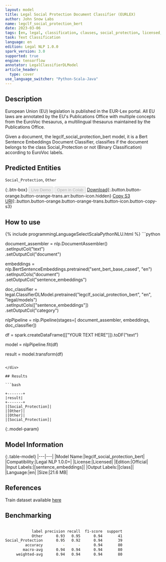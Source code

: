 ```yaml
---
layout: model
title: Legal Social Protection Document Classifier (EURLEX)
author: John Snow Labs
name: legclf_social_protection_bert
date: 2023-03-06
tags: [en, legal, classification, clauses, social_protection, licensed, tensorflow]
task: Text Classification
language: en
edition: Legal NLP 1.0.0
spark_version: 3.0
supported: true
engine: tensorflow
annotator: LegalClassifierDLModel
article_header:
  type: cover
use_language_switcher: "Python-Scala-Java"
---
```


## Description

European Union (EU) legislation is published in the EUR-Lex portal. All EU laws are annotated by the EU's Publications Office with multiple concepts from the EuroVoc thesaurus, a multilingual thesaurus maintained by the Publications Office.

Given a document, the legclf_social_protection_bert model, it is a Bert Sentence Embeddings Document Classifier, classifies if the document belongs to the class Social_Protection or not (Binary Classification) according to EuroVoc labels.

## Predicted Entities

`Social_Protection`, `Other`

{:.btn-box}
<button class="button button-orange" disabled>Live Demo</button>
<button class="button button-orange" disabled>Open in Colab</button>
[Download](https://s3.amazonaws.com/auxdata.johnsnowlabs.com/legal/models/legclf_social_protection_bert_en_1.0.0_3.0_1678111810543.zip){:.button.button-orange.button-orange-trans.arr.button-icon.hidden}
[Copy S3 URI](s3://auxdata.johnsnowlabs.com/legal/models/legclf_social_protection_bert_en_1.0.0_3.0_1678111810543.zip){:.button.button-orange.button-orange-trans.button-icon.button-copy-s3}

## How to use



<div class="tabs-box" markdown="1">
{% include programmingLanguageSelectScalaPythonNLU.html %}
```python

document_assembler = nlp.DocumentAssembler()\
    .setInputCol("text")\
    .setOutputCol("document")

embeddings = nlp.BertSentenceEmbeddings.pretrained("sent_bert_base_cased", "en")\
    .setInputCols("document")\
    .setOutputCol("sentence_embeddings")

doc_classifier = legal.ClassifierDLModel.pretrained("legclf_social_protection_bert", "en", "legal/models")\
    .setInputCols(["sentence_embeddings"])\
    .setOutputCol("category")

nlpPipeline = nlp.Pipeline(stages=[
    document_assembler, 
    embeddings,
    doc_classifier])

df = spark.createDataFrame([["YOUR TEXT HERE"]]).toDF("text")

model = nlpPipeline.fit(df)

result = model.transform(df)

```

</div>

## Results

```bash

+-------+
|result|
+-------+
|[Social_Protection]|
|[Other]|
|[Other]|
|[Social_Protection]|

```

{:.model-param}
## Model Information

{:.table-model}
|---|---|
|Model Name:|legclf_social_protection_bert|
|Compatibility:|Legal NLP 1.0.0+|
|License:|Licensed|
|Edition:|Official|
|Input Labels:|[sentence_embeddings]|
|Output Labels:|[class]|
|Language:|en|
|Size:|21.6 MB|

## References

Train dataset available [here](https://huggingface.co/datasets/lex_glue)

## Benchmarking

```bash

            label precision recall  f1-score  support
            Other      0.93   0.95      0.94       41
Social_Protection      0.95   0.92      0.94       39
         accuracy         -      -      0.94       80
        macro-avg      0.94   0.94      0.94       80
     weighted-avg      0.94   0.94      0.94       80
```